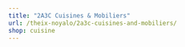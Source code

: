 ```yaml
---
title: "2A3C Cuisines & Mobiliers"
url: /theix-noyalo/2a3c-cuisines-and-mobiliers/
shop: cuisine
---
```

